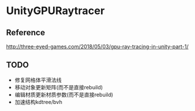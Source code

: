 # UnityGPURaytracer

## Reference
http://three-eyed-games.com/2018/05/03/gpu-ray-tracing-in-unity-part-1/

## TODO

- 修复网格体平滑法线
- 移动对象更新矩阵(而不是直接rebuild)
- 编辑材质更新材质参数(而不是直接rebuild)
- 加速结构kdtree/bvh